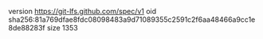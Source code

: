 version https://git-lfs.github.com/spec/v1
oid sha256:81a769dfae8fdc08098483a9d71089355c2591c2f6aa48466a9cc1e8de88283f
size 1353
